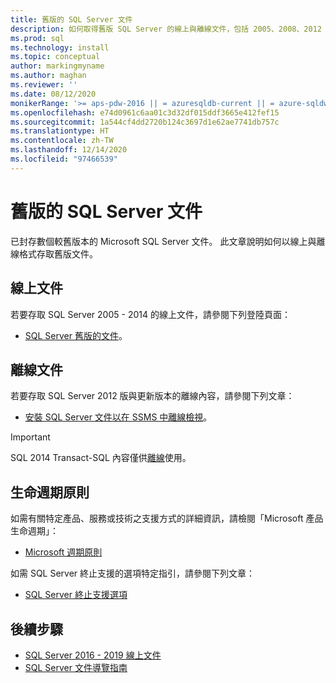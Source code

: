 ```yaml
---
title: 舊版的 SQL Server 文件
description: 如何取得舊版 SQL Server 的線上與離線文件，包括 2005、2008、2012 與 2014。
ms.prod: sql
ms.technology: install
ms.topic: conceptual
author: markingmyname
ms.author: maghan
ms.reviewer: ''
ms.date: 08/12/2020
monikerRange: '>= aps-pdw-2016 || = azuresqldb-current || = azure-sqldw-latest || >= sql-server-2016 || >= sql-server-linux-2017'
ms.openlocfilehash: e74d0961c6aa01c3d32df015ddf3665e412fef15
ms.sourcegitcommit: 1a544cf4dd2720b124c3697d1e62ae7741db757c
ms.translationtype: HT
ms.contentlocale: zh-TW
ms.lasthandoff: 12/14/2020
ms.locfileid: "97466539"
---
```

# <a name="previous-versions-of-sql-server-documentation"></a>舊版的 SQL Server 文件

已封存數個較舊版本的 Microsoft SQL Server 文件。 此文章說明如何以線上與離線格式存取舊版文件。

## <a name="online-documentation"></a>線上文件

若要存取 SQL Server 2005 - 2014 的線上文件，請參閱下列登陸頁面：

- [SQL Server 舊版的文件](/previous-versions/sql/)。

## <a name="offline-documentation"></a>離線文件

若要存取 SQL Server 2012 版與更新版本的離線內容，請參閱下列文章：

- [安裝 SQL Server 文件以在 SSMS 中離線檢視](sql-server-offline-documentation.md)。

> [!IMPORTANT]
> SQL 2014 Transact-SQL 內容僅供[離線](../sql-server/sql-server-offline-documentation.md#sql-server-2014-offline-content)使用。

## <a name="lifecycle-policy"></a>生命週期原則

如需有關特定產品、服務或技術之支援方式的詳細資訊，請檢閱「Microsoft 產品生命週期」：

- [Microsoft 週期原則](https://support.microsoft.com/lifecycle/selectindex)

如需 SQL Server 終止支援的選項特定指引，請參閱下列文章：

- [SQL Server 終止支援選項](../sql-server/end-of-support/sql-server-end-of-life-overview.md)

## <a name="next-steps"></a>後續步驟

- [SQL Server 2016 - 2019 線上文件](../sql-server/index.yml)
- [SQL Server 文件導覽指南](../sql-server/sql-docs-navigation-guide.md)